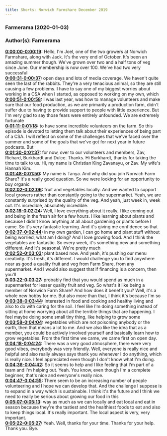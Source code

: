 ```yaml
---
title: Shorts: Norwich Farmshare December 2019
---
```


### Farmerama  (2020-01-03)  
### Author(s): Farmerama  

**[0:00:00-0:00:19](https://soundcloud.com/farmerama-radio/shorts-norwich-farmshare-december-2019#t=0:00:00):**  Hello, I'm Joel, one of the two growers at Norwich Farmshare, along with Jack. It's the  very end of October. It's been an amazing summer though. We've grown over two and a  half tons of veg since June. Our membership is now over 100. We've had two very successful  
**[0:00:31-0:00:37](https://soundcloud.com/farmerama-radio/shorts-norwich-farmshare-december-2019#t=0:00:31):**  open days and lots of media coverage. We haven't quite seen the last of the rabbits.  They're a very tenacious animal, so they are still causing a few problems. I have to say one  of my biggest worries about working in a CSA when I started, as opposed to working on my own, which  
**[0:00:51-0:00:58](https://soundcloud.com/farmerama-radio/shorts-norwich-farmshare-december-2019#t=0:00:51):**  I was last year, was how to manage volunteers and make sure that our food production, as we are  primarily a production farm, didn't suffer due to having to provide support to people with little  experience. But I'm very glad to say those fears were entirely unfounded. We are extremely fortunate  
**[0:01:11-0:01:18](https://soundcloud.com/farmerama-radio/shorts-norwich-farmshare-december-2019#t=0:01:11):**  to have some incredible volunteers on the farm. So this episode is devoted to letting them talk  about their experiences of being part of a CSA. I will reflect on some of the challenges that we've  faced over the summer and some of the goals that we've got for next year in future podcasts. But  
**[0:01:30-0:01:37](https://soundcloud.com/farmerama-radio/shorts-norwich-farmshare-december-2019#t=0:01:30):**  for now, over to our volunteers and members, Zav, Richard, Burkhardt and Dulce. Thanks.  Hi Burkhardt, thanks for taking the time to talk to us.  Hi, my name is Christian King Zavanayu, or Zav. My wife's Hannah Kim.  
**[0:01:48-0:01:50](https://soundcloud.com/farmerama-radio/shorts-norwich-farmshare-december-2019#t=0:01:48):**  My name is Tanya.  And why did you join Norwich Farm Share?  It's a really good question. So we were looking for an opportunity to buy organic  
**[0:02:02-0:02:06](https://soundcloud.com/farmerama-radio/shorts-norwich-farmshare-december-2019#t=0:02:02):**  fruit and vegetables locally. And we wanted to support local growers rather than  constantly going to the supermarket. Yeah, we are constantly surprised by the quality of the veg.  And yeah, just week in, week out. It's incredible, absolutely incredible.  
**[0:02:18-0:02:24](https://soundcloud.com/farmerama-radio/shorts-norwich-farmshare-december-2019#t=0:02:18):**  Well, I love everything about it really. I like coming out and being in the fresh air for a few  hours. I like learning about plants and because I didn't know anything at all about gardening or  plants before I came. So it's very fantastic learning. And it's giving me confidence so that  
**[0:02:37-0:02:44](https://soundcloud.com/farmerama-radio/shorts-norwich-farmshare-december-2019#t=0:02:37):**  in my own garden, I can go home and plant stuff without being worried, what am I doing? And I love  growing food. And I think the vegetables are fantastic.  So every week, it's something new and something different. And it's seasonal. We're pretty much  
**[0:02:52-0:03:03](https://soundcloud.com/farmerama-radio/shorts-norwich-farmshare-december-2019#t=0:02:52):**  plant based now. And yeah, it's pushing our menu creativity. It's fresh, it's different.  I would challenge you to find anywhere near as good a quality fruit and veg from Farm Share,  from any supermarket. And I would also suggest that if financing is a concern, then you'll  
**[0:03:22-0:03:27](https://soundcloud.com/farmerama-radio/shorts-norwich-farmshare-december-2019#t=0:03:22):**  probably find that you would spend as much in a supermarket for lesser quality fruit and veg.  So what's it like being a member of Norwich Farm Share? And how does it benefit you?  Well, it's a whole new hobby for me. But also more than that, I think it's because I'm so  
**[0:03:38-0:03:44](https://soundcloud.com/farmerama-radio/shorts-norwich-farmshare-december-2019#t=0:03:38):**  interested in food and cooking and healthy living and also to do with caring for the soil.  I feel like I'm doing something instead of sitting at home worrying about all the terrible things  that are happening. I feel maybe doing some small tiny thing, like helping to grow some  
**[0:03:58-0:04:04](https://soundcloud.com/farmerama-radio/shorts-norwich-farmshare-december-2019#t=0:03:58):**  vegetables which are not poisoning anybody or the earth, then that means a lot to me.  And we also like the idea that as a member, you could be actively involved yourself and  basically learn how to grow vegetables. From the first time we came, we came first on open day.  
**[0:04:18-0:04:24](https://soundcloud.com/farmerama-radio/shorts-norwich-farmshare-december-2019#t=0:04:18):**  There was a very good atmosphere, there were very good vibes, everybody was very friendly.  Well, everyone is really nice and helpful and also really always says thank you whenever I  do anything, which is really nice. I feel appreciated even though I don't know what I'm doing.  
**[0:04:36-0:04:42](https://soundcloud.com/farmerama-radio/shorts-norwich-farmshare-december-2019#t=0:04:36):**  So it seems to help and I like feeling that I'm part of a team and I'm helping out.  Yeah.  You know, even though I'm a complete beginner, that's nice and everyone's really nice.  
**[0:04:47-0:04:55](https://soundcloud.com/farmerama-radio/shorts-norwich-farmshare-december-2019#t=0:04:47):**  There seem to be an increasing number of people volunteering and I hope we can develop that.  And the challenge I suppose is to expand in a way which is sustainable.  I think it's the future and I think we need to really be serious about growing our food in this  
**[0:05:07-0:05:13](https://soundcloud.com/farmerama-radio/shorts-norwich-farmshare-december-2019#t=0:05:07):**  way as much as we can locally and eat local and eat in season because they're the tastiest and  the healthiest foods to eat and also to keep things local. It's really important.  The local aspect is very, very important.  
**[0:05:22-0:05:27](https://soundcloud.com/farmerama-radio/shorts-norwich-farmshare-december-2019#t=0:05:22):**  Yeah. Well, thanks for your time. Thanks for your help. Thank you. Bye.  